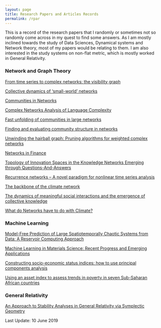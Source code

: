 ```yaml
---
layout: page
title: Research Papers and Articles Records
permalink: /rpar
---
```


This is a record of the research papers that I randomly or sometimes not so randomly come across in my quest to find some answers. As I am mostly inclined towards the study of Data Sciences, Dynamical systems and Network theory, most of my papers would be relating to them. I am also interested in the study systems on non-flat metric, which is mostly worked in General Relativity.


### Network and Graph Theory

[From time series to complex networks: the visibility graph](https://arxiv.org/abs/0810.0920v1)

[Collective dynamics of ‘small-world’ networks](https://www.nature.com/articles/30918)

[Communities in Networks](https://arxiv.org/abs/0902.3788v2)

[Complex Networks Analysis of Language Complexity](https://iopscience.iop.org/article/10.1209/0295-5075/100/58002/meta)

[Fast unfolding of communities in large networks](https://iopscience.iop.org/article/10.1088/1742-5468/2008/10/P10008/pdf)

[Finding and evaluating community structure in networks](https://journals.aps.org/pre/abstract/10.1103/PhysRevE.69.026113)

[Unwinding the hairball graph: Pruning algorithms for weighted complex networks](https://journals.aps.org/pre/abstract/10.1103/PhysRevE.93.012304)

[Networks in Finance](https://papers.ssrn.com/sol3/papers.cfm?abstract_id=1094883)

[Topology of Innovation Spaces in the Knowledge Networks Emerging through Questions-And-Answers](https://journals.plos.org/plosone/article?id=10.1371/journal.pone.0154655)

[Recurrence networks – A novel paradigm for nonlinear time series analysis](https://iopscience.iop.org/article/10.1088/1367-2630/12/3/033025/meta)

[The backbone of the climate network](https://iopscience.iop.org/article/10.1209/0295-5075/87/48007/pdf)

[The dynamics of meaningful social interactions and the emergence of collective knowledge](https://www.nature.com/articles/srep12197)

[What do Networks have to do with Climate?](https://journals.ametsoc.org/doi/abs/10.1175/BAMS-87-5-585)


### Machine Learning

[Model-Free Prediction of Large Spatiotemporally Chaotic Systems from Data: A Reservoir Computing Approach](https://journals.aps.org/prl/abstract/10.1103/PhysRevLett.120.024102)

[Machine Learning in Materials Science: Recent Progress and Emerging Applications](https://onlinelibrary.wiley.com/doi/abs/10.1002/9781119148739.ch4)

[Constructing socio-economic status indices: how to use principal components analysis](https://www.ncbi.nlm.nih.gov/pubmed/17030551)

[Using an asset index to assess trends in poverty in seven Sub-Saharan African countries](https://www.sciencedirect.com/science/article/abs/pii/S0305750X08000466)

### General Relativity

[An Approach to Stability Analyses in General Relativity via Symplectic Geometry](https://arxiv.org/abs/1902.08219)





Last Update: 10 June 2019
